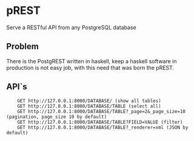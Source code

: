 # pREST
Serve a RESTful API from any PostgreSQL database

## Problem
There is the PostgREST written in haskell, keep a haskell software in production is not easy job, with this need that was born the pREST.

## API`s

```
	GET http://127.0.0.1:8000/DATABASE/ (show all tables)
	GET http://127.0.0.1:8000/DATABASE/TABLE (select all)
	GET http://127.0.0.1:8000/DATABASE/TABLE?_page=2&_page_size=10 (pagination, page_size 10 by default)
	GET http://127.0.0.1:8000/DATABASE/TABLE?FIELD=VALUE (filter)
	GET http://127.0.0.1:8000/DATABASE/TABLE?_renderer=xml (JSON by default)
```
